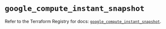 # `google_compute_instant_snapshot`

Refer to the Terraform Registry for docs: [`google_compute_instant_snapshot`](https://registry.terraform.io/providers/hashicorp/google/6.24.0/docs/resources/compute_instant_snapshot).
